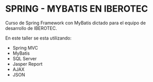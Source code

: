 # SPRING - MYBATIS EN IBEROTEC

Curso de Spring Framework con MyBatis dictado para el equipo de desarrollo de IBEROTEC.

En este taller se esta utilizando:

- Spring MVC
- MyBatis
- SQL Server
- Jasper Report
- AJAX
- JSON
